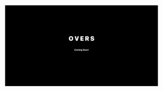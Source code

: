 [![Homepage](https://github.com/overs-app/.github/blob/main/profile/homepage.png?raw=true)](https://overs.app)
